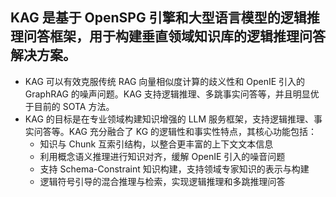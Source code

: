 ## KAG 是基于 OpenSPG 引擎和大型语言模型的逻辑推理问答框架，用于构建垂直领域知识库的逻辑推理问答解决方案。
- KAG 可以有效克服传统 RAG 向量相似度计算的歧义性和 OpenIE 引入的 GraphRAG 的噪声问题。KAG 支持逻辑推理、多跳事实问答等，并且明显优于目前的 SOTA 方法。
- KAG 的目标是在专业领域构建知识增强的 LLM 服务框架，支持逻辑推理、事实问答等。KAG 充分融合了 KG 的逻辑性和事实性特点，其核心功能包括：
	- 知识与 Chunk 互索引结构，以整合更丰富的上下文文本信息
	- 利用概念语义推理进行知识对齐，缓解 OpenIE 引入的噪音问题
	- 支持 Schema-Constraint 知识构建，支持领域专家知识的表示与构建
	- 逻辑符号引导的混合推理与检索，实现逻辑推理和多跳推理问答